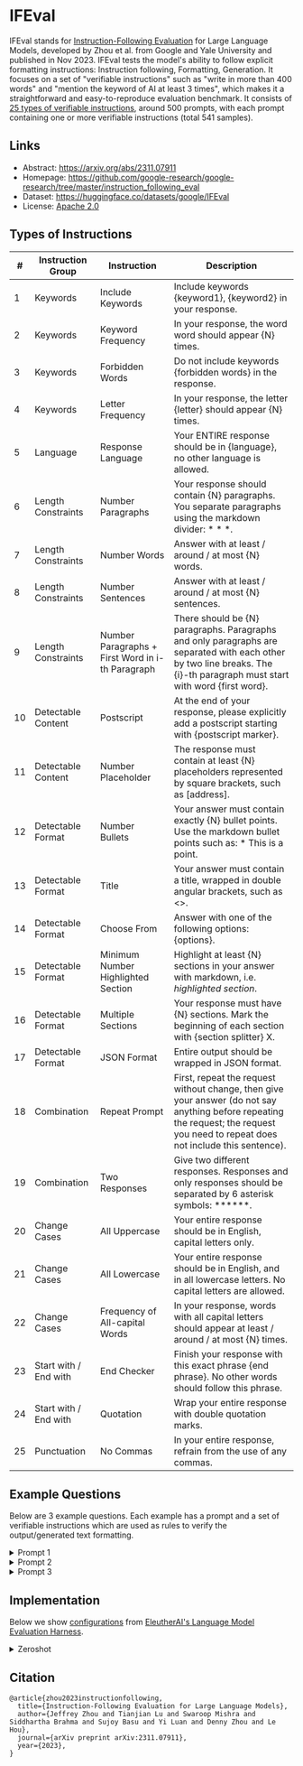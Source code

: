 # IFEval

IFEval stands for [Instruction-Following Evaluation](https://arxiv.org/abs/2311.07911) for Large Language Models, developed by Zhou et al. from Google and Yale University and published in Nov 2023. IFEval tests the model's ability to follow explicit formatting instructions: Instruction following, Formatting, Generation. It focuses on a set of "verifiable instructions" such as "write in more than 400 words" and "mention the keyword of AI at least 3 times", which makes it a straightforward and easy-to-reproduce evaluation benchmark. It consists of [25 types of verifiable instructions](#types-of-instructions), around 500 prompts, with each prompt containing one or more verifiable instructions (total 541 samples).

## Links

* Abstract: https://arxiv.org/abs/2311.07911
* Homepage: https://github.com/google-research/google-research/tree/master/instruction_following_eval
* Dataset: https://huggingface.co/datasets/google/IFEval
* License: [Apache 2.0](https://huggingface.co/datasets/google/IFEval/blob/main/README.md)

## Types of Instructions

| #  | Instruction Group      | Instruction                           | Description  |
|----|-----------------------|--------------------------------------|--------------|
| 1  | Keywords              | Include Keywords                     | Include keywords {keyword1}, {keyword2} in your response. |
| 2  | Keywords              | Keyword Frequency                    | In your response, the word word should appear {N} times. |
| 3  | Keywords              | Forbidden Words                      | Do not include keywords {forbidden words} in the response. |
| 4  | Keywords              | Letter Frequency                     | In your response, the letter {letter} should appear {N} times. |
| 5  | Language              | Response Language                    | Your ENTIRE response should be in {language}, no other language is allowed. |
| 6  | Length Constraints    | Number Paragraphs                    | Your response should contain {N} paragraphs. You separate paragraphs using the markdown divider: * * *. |
| 7  | Length Constraints    | Number Words                         | Answer with at least / around / at most {N} words. |
| 8  | Length Constraints    | Number Sentences                     | Answer with at least / around / at most {N} sentences. |
| 9  | Length Constraints    | Number Paragraphs + First Word in i-th Paragraph | There should be {N} paragraphs. Paragraphs and only paragraphs are separated with each other by two line breaks. The {i}-th paragraph must start with word {first word}. |
| 10 | Detectable Content    | Postscript                           | At the end of your response, please explicitly add a postscript starting with {postscript marker}. |
| 11 | Detectable Content    | Number Placeholder                   | The response must contain at least {N} placeholders represented by square brackets, such as [address]. |
| 12 | Detectable Format     | Number Bullets                       | Your answer must contain exactly {N} bullet points. Use the markdown bullet points such as: * This is a point. |
| 13 | Detectable Format     | Title                                | Your answer must contain a title, wrapped in double angular brackets, such as <<poem of joy>>. |
| 14 | Detectable Format     | Choose From                          | Answer with one of the following options: {options}. |
| 15 | Detectable Format     | Minimum Number Highlighted Section   | Highlight at least {N} sections in your answer with markdown, i.e. *highlighted section*. |
| 16 | Detectable Format     | Multiple Sections                    | Your response must have {N} sections. Mark the beginning of each section with {section splitter} X. |
| 17 | Detectable Format     | JSON Format                          | Entire output should be wrapped in JSON format. |
| 18 | Combination           | Repeat Prompt                        | First, repeat the request without change, then give your answer (do not say anything before repeating the request; the request you need to repeat does not include this sentence). |
| 19 | Combination           | Two Responses                        | Give two different responses. Responses and only responses should be separated by 6 asterisk symbols: ******. |
| 20 | Change Cases          | All Uppercase                        | Your entire response should be in English, capital letters only. |
| 21 | Change Cases          | All Lowercase                        | Your entire response should be in English, and in all lowercase letters. No capital letters are allowed. |
| 22 | Change Cases          | Frequency of All-capital Words       | In your response, words with all capital letters should appear at least / around / at most {N} times. |
| 23 | Start with / End with | End Checker                          | Finish your response with this exact phrase {end phrase}. No other words should follow this phrase. |
| 24 | Start with / End with | Quotation                            | Wrap your entire response with double quotation marks. |
| 25 | Punctuation           | No Commas                            | In your entire response, refrain from the use of any commas. |

## Example Questions

Below are 3 example questions. Each example has a prompt and a set of verifiable instructions which are used as rules to verify the output/generated text formatting.

<details>
<summary>Prompt 1</summary>

Prompt: Write a 300+ word summary of the wikipedia page "https://en.wikipedia.org/wiki/Raymond_III,_Count_of_Tripoli". Do not use any commas and highlight at least 3 sections that has titles in markdown format, for example *highlighted section part 1*, *highlighted section part 2*, *highlighted section part 3*.

Verifiable Instructions: [ "punctuation:no_comma", "detectable_format:number_highlighted_sections", "length_constraints:number_words" ]
</details>

<details>
<summary>Prompt 2</summary>

Prompt: I am planning a trip to Japan, and I would like thee to write an itinerary for my journey in a Shakespearean style. You are not allowed to use any commas in your response.

Verifiable Instructions: [ "punctuation:no_comma" ]
</details>

<details>
<summary>Prompt 3</summary>

Prompt: Write a resume for a fresh high school graduate who is seeking their first job. Make sure to include at least 12 placeholder represented by square brackets, such as [address], [name].

Verifiable Instructions: [ "detectable_content:number_placeholders" ]
</details>

## Implementation

Below we show [configurations](https://github.com/EleutherAI/lm-evaluation-harness/tree/main/lm_eval/tasks/ifeval) from [EleutherAI's Language Model Evaluation Harness](https://github.com/EleutherAI/lm-evaluation-harness).

<details>
<summary>Zeroshot</summary>

```yaml
task: ifeval
dataset_path: google/IFEval
dataset_name: null
output_type: generate_until
test_split: train
num_fewshot: 0
doc_to_text: prompt
doc_to_target: 0
generation_kwargs:
  until: []
  do_sample: false
  temperature: 0.0
  max_gen_toks: 1280
process_results: !function utils.process_results
metric_list:
  - metric: prompt_level_strict_acc
    aggregation: mean
    higher_is_better: true
  - metric: inst_level_strict_acc
    aggregation: !function utils.agg_inst_level_acc
    higher_is_better: true
  - metric: prompt_level_loose_acc
    aggregation: mean
    higher_is_better: true
  - metric: inst_level_loose_acc
    aggregation: !function utils.agg_inst_level_acc
    higher_is_better: true
metadata:
  version: 4.0
```

Source: https://github.com/EleutherAI/lm-evaluation-harness/blob/main/lm_eval/tasks/ifeval/ifeval.yaml
</details>

## Citation

```
@article{zhou2023instructionfollowing,
  title={Instruction-Following Evaluation for Large Language Models},
  author={Jeffrey Zhou and Tianjian Lu and Swaroop Mishra and Siddhartha Brahma and Sujoy Basu and Yi Luan and Denny Zhou and Le Hou},
  journal={arXiv preprint arXiv:2311.07911},
  year={2023},
}
```